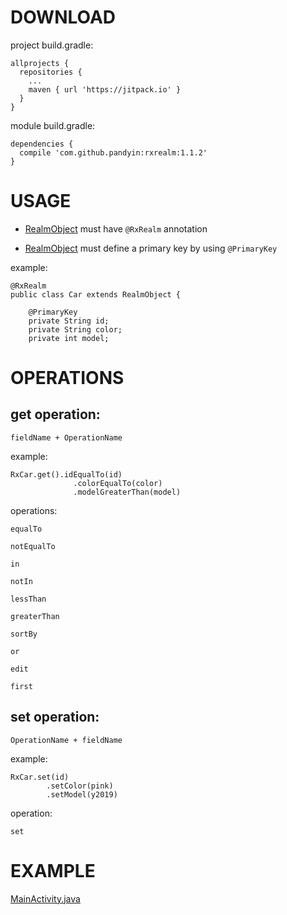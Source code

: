 DOWNLOAD
========

project build.gradle:
```
allprojects {
  repositories {
    ...
    maven { url 'https://jitpack.io' }
  }
}
```

module build.gradle:
```
dependencies {
  compile 'com.github.pandyin:rxrealm:1.1.2'
}
```



USAGE
========

- [RealmObject](https://realm.io/docs/java/4.3.3/api/io/realm/RealmObject.html) must have ```@RxRealm``` annotation

- [RealmObject](https://realm.io/docs/java/4.3.3/api/io/realm/RealmObject.html) must define a primary key by using ```@PrimaryKey```

example:

```
@RxRealm
public class Car extends RealmObject {

    @PrimaryKey
    private String id;
    private String color;
    private int model;
```


OPERATIONS
========

get operation:
--------

```fieldName + OperationName```

example:

```
RxCar.get().idEqualTo(id)
              .colorEqualTo(color)
              .modelGreaterThan(model)
```

operations:

```equalTo```

```notEqualTo```

```in```

```notIn```

```lessThan```

```greaterThan```

```sortBy```

```or```

```edit```

```first```

set operation:
--------

```OperationName + fieldName```

example:

```
RxCar.set(id)
        .setColor(pink)
        .setModel(y2019)
```

operation:

```set```


EXAMPLE
========

[MainActivity.java](https://github.com/pandyin/rxrealm/blob/master/example/src/main/java/com/intathep/android/rxrealm/MainActivity.java)
